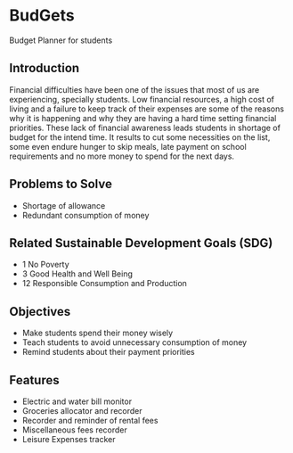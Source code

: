 # BudGets
Budget Planner for students

## Introduction
  Financial difficulties have been one of the issues that most of us are experiencing, specially students. Low financial resources, a high cost of living and a failure to keep track of their expenses are some of the reasons why it is happening and why they are having a hard time setting financial priorities. These lack of financial awareness leads students in shortage of budget for the intend time. It results to cut some necessities on the list, some even endure hunger to skip meals, late payment on school requirements and no more money to spend for the next days.

## Problems to Solve

- Shortage of allowance
- Redundant consumption of money

## Related Sustainable Development Goals (SDG)
- 1 No Poverty
- 3 Good Health and Well Being
- 12 Responsible Consumption and Production

## Objectives

- Make students spend their money wisely
- Teach students to avoid unnecessary consumption of money
- Remind students about their payment priorities

## Features

- Electric and water bill monitor
- Groceries allocator and recorder
- Recorder and reminder of rental fees
- Miscellaneous fees recorder
- Leisure Expenses tracker


